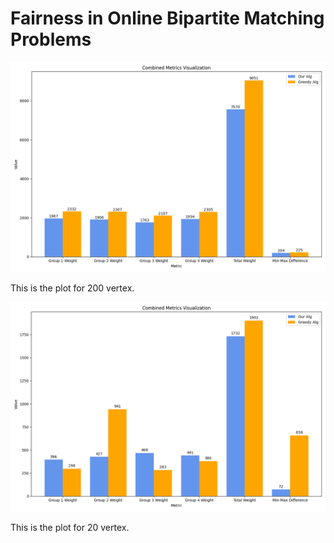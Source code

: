 # Fairness in Online Bipartite Matching Problems

![alt text](combined_metrics_visualization_200.png "Experiment Result with 200 vertex")

This is the plot for 200 vertex.

![alt text](combined_metrics_visualization_20.png "Experiment Result with 20 vertex")

This is the plot for 20 vertex.

